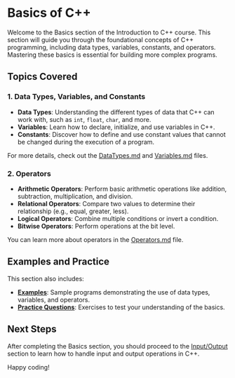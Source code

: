 # Basics of C++

Welcome to the Basics section of the Introduction to C++ course. This section will guide you through the foundational concepts of C++ programming, including data types, variables, constants, and operators. Mastering these basics is essential for building more complex programs.

## Topics Covered

### 1. Data Types, Variables, and Constants
- **Data Types**: Understanding the different types of data that C++ can work with, such as `int`, `float`, `char`, and more.
- **Variables**: Learn how to declare, initialize, and use variables in C++.
- **Constants**: Discover how to define and use constant values that cannot be changed during the execution of a program.

For more details, check out the [DataTypes.md](DataTypes.md) and [Variables.md](Variables.md) files.

### 2. Operators
- **Arithmetic Operators**: Perform basic arithmetic operations like addition, subtraction, multiplication, and division.
- **Relational Operators**: Compare two values to determine their relationship (e.g., equal, greater, less).
- **Logical Operators**: Combine multiple conditions or invert a condition.
- **Bitwise Operators**: Perform operations at the bit level.
  
You can learn more about operators in the [Operators.md](Operators.md) file.

## Examples and Practice

This section also includes:
- **[Examples](examples/)**: Sample programs demonstrating the use of data types, variables, and operators.
- **[Practice Questions](practice_questions/)**: Exercises to test your understanding of the basics.

## Next Steps

After completing the Basics section, you should proceed to the [Input/Output](../03_Input_Output/README.md) section to learn how to handle input and output operations in C++.

Happy coding!
